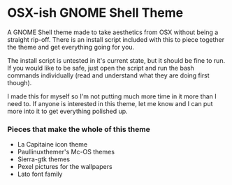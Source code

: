 # OSX-ish GNOME Shell Theme

A GNOME Shell theme made to take aesthetics from OSX without being a straight rip-off. There is an install script included with this to piece together the theme and get everything going for you.

The install script is untested in it's current state, but it should be fine to run. If you would like to be safe, just open the script and run the bash commands individually (read and understand what they are doing first though).

I made this for myself so I'm not putting much more time in it more than I need to. If anyone is interested in this theme, let me know and I can put more into it to get everything polished up.

### Pieces that make the whole of this theme

* La Capitaine icon theme
* Paullinuxthemer's Mc-OS themes
* Sierra-gtk themes
* Pexel pictures for the wallpapers
* Lato font family